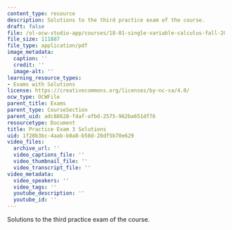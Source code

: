 ```yaml
---
content_type: resource
description: Solutions to the third practice exam of the course.
draft: false
file: /ol-ocw-studio-app/courses/18-01-single-variable-calculus-fall-2006/1f20b3bc4aabb8a8b58d20df5b70e629_prexam3bsol.pdf
file_size: 111887
file_type: application/pdf
image_metadata:
  caption: ''
  credit: ''
  image-alt: ''
learning_resource_types:
- Exams with Solutions
license: https://creativecommons.org/licenses/by-nc-sa/4.0/
ocw_type: OCWFile
parent_title: Exams
parent_type: CourseSection
parent_uid: adc88628-f4af-afbd-2575-962ba651df76
resourcetype: Document
title: Practice Exam 3 Solutions
uid: 1f20b3bc-4aab-b8a8-b58d-20df5b70e629
video_files:
  archive_url: ''
  video_captions_file: ''
  video_thumbnail_file: ''
  video_transcript_file: ''
video_metadata:
  video_speakers: ''
  video_tags: ''
  youtube_description: ''
  youtube_id: ''
---
```

Solutions to the third practice exam of the course.